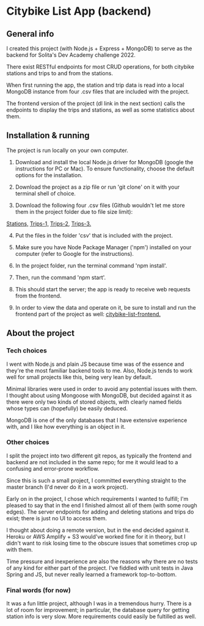 # Citybike List App (backend)

## General info

I created this project (with Node.js + Express + MongoDB) to serve as the backend for Solita's Dev Academy challenge 2022.

There exist RESTful endpoints for most CRUD operations, for both citybike stations and trips to and from the stations.

When first running the app, the station and trip data is read into a local MongoDB instance from four .csv files that 
are included with the project.

The frontend version of the project (dl link in the next section) calls the endpoints to display the trips and stations, 
as well as some statistics about them.

## Installation & running

The project is run locally on your own computer.

1. Download and install the local Node.js driver for MongoDB (google the instructions for PC or Mac).
To ensure functionality, choose the default options for the installation. 

2. Download the project as a zip file or run 'git clone' on it with your terminal shell of choice.

3. Download the following four .csv files (Github wouldn't let me store them in the project folder due to file size limit):

[Stations,](https://opendata.arcgis.com/datasets/726277c507ef4914b0aec3cbcfcbfafc_0.csv)
[Trips-1,](https://dev.hsl.fi/citybikes/od-trips-2021/2021-05.csv)
[Trips-2,](https://dev.hsl.fi/citybikes/od-trips-2021/2021-06.csv)
[Trips-3.](https://dev.hsl.fi/citybikes/od-trips-2021/2021-07.csv)

4. Put the files in the folder 'csv' that is included with the project.

5. Make sure you have Node Package Manager ('npm') installed on your computer (refer to Google for the instructions).
6. In the project folder, run the terminal command 'npm install'.
7. Then, run the command 'npm start'.
8. This should start the server; the app is ready to receive web requests from the frontend.

9. In order to view the data and operate on it, be sure to install and run the frontend part of the project 
as well: [citybike-list-frontend.](https://github.com/villeloh/citybike-list-frontend)

## About the project

### Tech choices

I went with Node.js and plain JS because time was of the essence and they're the most familiar backend tools to me.
Also, Node.js tends to work well for small projects like this, being very lean by default.

Minimal libraries were used in order to avoid any potential issues with them. I thought about using Mongoose with MongoDB, 
but decided against it as there were only two kinds of stored objects, with clearly named fields whose types can (hopefully) 
be easily deduced.

MongoDB is one of the only databases that I have extensive experience with, and I like how everything is an object in it.

### Other choices

I split the project into two different git repos, as typically the frontend and backend are not included in the same repo; 
for me it would lead to a confusing and error-prone workflow.

Since this is such a small project, I committed everything straight to the master branch (I'd never do it in a work project).

Early on in the project, I chose which requirements I wanted to fulfill; I'm pleased to say that in the end 
I finished almost all of them (with some rough edges). The server endpoints for adding and deleting stations 
and trips do exist; there is just no UI to access them.

I thought about doing a remote version, but in the end decided against it. Heroku or AWS Amplify + S3 would've 
worked fine for it in theory, but I didn't want to risk losing time to the obscure issues that sometimes crop up with them.

Time pressure and inexperience are also the reasons why there are no tests of any kind for either part of the project.
I've fiddled with unit tests in Java Spring and JS, but never really learned a framework top-to-bottom.

### Final words (for now)

It was a fun little project, although I was in a tremendous hurry. There is a lot of room for improvement; 
in particular, the database query for getting station info is very slow. More requirements could easily 
be fultilled as well.